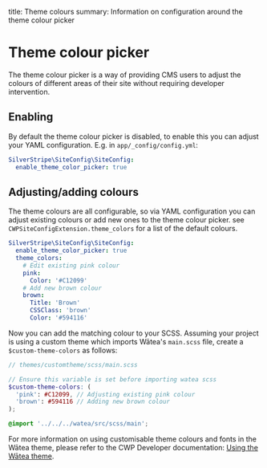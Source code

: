 title: Theme colours
summary: Information on configuration around the theme colour picker

# Theme colour picker

The theme colour picker is a way of providing CMS users to adjust the colours of different areas of their site without
requiring developer intervention.

## Enabling

By default the theme colour picker is disabled, to enable this you can adjust your YAML configuration. E.g. in
`app/_config/config.yml`:

```yml
SilverStripe\SiteConfig\SiteConfig:
  enable_theme_color_picker: true
```

## Adjusting/adding colours

The theme colours are all configurable, so via YAML configuration you can adjust existing colours or add new ones to
the theme colour picker. see `CWPSiteConfigExtension.theme_colors` for a list of the default colours.

```yml
SilverStripe\SiteConfig\SiteConfig:
  enable_theme_color_picker: true
  theme_colors:
    # Edit existing pink colour
    pink:
      Color: '#C12099'
    # Add new brown colour
    brown:
      Title: 'Brown'
      CSSClass: 'brown'
      Color: '#594116'
```

Now you can add the matching colour to your SCSS. Assuming your project is using a custom theme which imports Wātea's
`main.scss` file, create a `$custom-theme-colors` as follows:

```scss
// themes/customtheme/scss/main.scss

// Ensure this variable is set before importing watea scss
$custom-theme-colors: (
  'pink': #C12099, // Adjusting existing pink colour
  'brown': #594116 // Adding new brown colour
);

@import '../../../watea/src/scss/main';
```

For more information on using customisable theme colours and fonts in the Wātea theme, please refer to the CWP
Developer documentation: [Using the Wātea theme](https://github.com/silverstripe/cwp/blob/master/docs/en/01_Working_with_projects/14_Using_the_Watea_theme.md).
